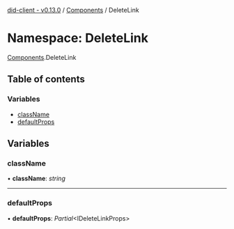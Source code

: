 [did-client - v0.13.0](../README.md) / [Components](components.md) / DeleteLink

# Namespace: DeleteLink

[Components](components.md).DeleteLink

## Table of contents

### Variables

- [className](components.deletelink.md#classname)
- [defaultProps](components.deletelink.md#defaultprops)

## Variables

### className

• **className**: *string*

___

### defaultProps

• **defaultProps**: *Partial*<IDeleteLinkProps\>
